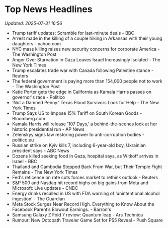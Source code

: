 # Top News Headlines

_Updated: 2025-07-31 16:56_

- Trump tariff updates: Scramble for last-minute deals - BBC
- Arrest made in the killing of a couple hiking in Arkansas with their young daughters - yahoo.com
- NYC mass killing raises new security concerns for corporate America - The Washington Post
- Anger Over Starvation in Gaza Leaves Israel Increasingly Isolated - The New York Times
- Trump escalates trade war with Canada following Palestine stance - Reuters
- The federal government is paying more than 154,000 people not to work - The Washington Post
- Katie Porter gets the edge in California as Kamala Harris passes on governor's race - Politico
- ‘Not a Damned Penny.’ Texas Flood Survivors Look for Help - The New York Times
- Trump Says US to Impose 15% Tariff on South Korean Goods - Bloomberg.com
- Kamala Harris will release '107 Days,' a behind-the-scenes look at her historic presidential run - AP News
- Zelenskyy signs law restoring power to anti-corruption bodies - politico.eu
- Russian strike on Kyiv kills 7, including 6-year-old boy, Ukrainian president says - ABC News
- Dozens killed seeking food in Gaza, hospital says, as Witkoff arrives in Israel - BBC
- Thailand and Cambodia Stepped Back From War, but Their Temple Fight Remains - The New York Times
- Fed's reticence on rate cuts forces market to rethink outlook - Reuters
- S&P 500 and Nasdaq hit record highs on big gains from Meta and Microsoft: Live updates - CNBC
- Energy drinks recalled in US with FDA warning of ‘unintentional alcohol ingestion’ - The Guardian
- Meta Stock Surges Near Record High. Everything to Know About the Facebook Parent’s Blowout Earnings. - Barron's
- Samsung Galaxy Z Fold 7 review: Quantum leap - Ars Technica
- Rumour: New Octopath Traveler Game Set for PS5 Reveal - Push Square